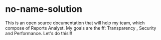 # no-name-solution
This is an open source documentation that will help my team, which compose of Reports Analyst. My goals are the ff: Transparency , Security and Performance. Let's do this!!!
